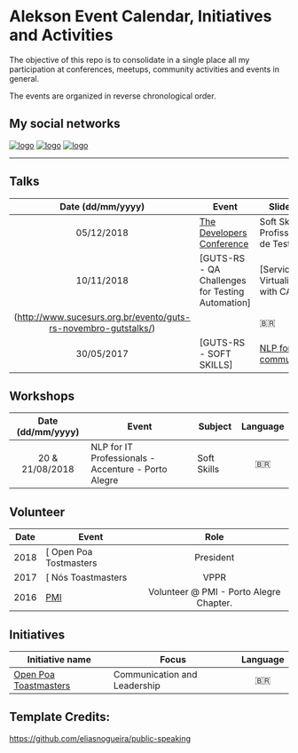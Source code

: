 # Alekson Event Calendar, Initiatives and Activities

The objective of this repo is to consolidate in a single place all my participation at conferences, meetups, community activities and events in general.

The events are organized in reverse chronological order.

## My social networks

[![logo](https://i.imgur.com/bsJJKqZ.png)](https://www.youtube.com/user/aleksonfortes)
[![logo](https://i.imgur.com/HpCun4P.png)](http://www.linkedin.com/in/aleksonfortes)
[![logo](https://i.imgur.com/Rb8i3ps.png)](http://www.twitter.com/alekson)



---

## Talks

| Date (dd/mm/yyyy) | Event          | Slide Deck  | Repository |  Language |
|:-----------------:|----------------|-------------|:----------:| :--------:|
| 05/12/2018 | [The Developers Conference](http://www.thedevelopersconference.com.br/tdc/2018/index.html) | Soft Skills Para Profissionais de Testes. |  | :brazil: | 
| 10/11/2018 | [GUTS-RS - QA Challenges for Testing Automation] | [Service Virtualization with CA Lisa]
(http://www.sucesurs.org.br/evento/guts-rs-novembro-gutstalks/) |  | :brazil: |
| 30/05/2017 | [GUTS-RS - SOFT SKILLS] | [NLP for testing communication](https://www.slideshare.net/GUTS-RS/gutsrs-guts-talks-soft-skills) |  | :brazil: |


## Workshops

| Date (dd/mm/yyyy) | Event            | Subject       | Language  |
|:-----------------:|------------------|---------------|:---------:|
| 20 & 21/08/2018 | NLP for IT Professionals - Accenture - Porto Alegre | Soft Skills | :brazil: |


## Volunteer

| Date        | Event            | Role  |
|:-----------:|------------------|:-----:|
| 2018 | [ Open Poa Tostmasters | President |
| 2017 | [ Nós Toastmasters | VPPR |
| 2016 | [PMI](https://brasil.pmi.org/) | Volunteer @ PMI - Porto Alegre Chapter. |

## Initiatives

| Initiative name | Focus | Language |
|-----------------|-------|:--------:|
| [Open Poa Toastmasters](http://openpoatoastmasters.tk) | Communication and Leadership | :brazil: |


## Template Credits: 
https://github.com/eliasnogueira/public-speaking



